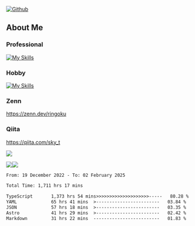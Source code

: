 [![Github](https://img.shields.io/github/followers/skyt-a?label=Follow&style=social)](https://github.com/skyt-a)

## About Me
### Professional
[![My Skills](https://skillicons.dev/icons?i=react,ts,js,nodejs,java,graphql,firebase,githubactions&theme=light)](https://skillicons.dev)
### Hobby
[![My Skills](https://skillicons.dev/icons?i=unity,rust,py&theme=light)](https://skillicons.dev)

### Zenn
https://zenn.dev/ringoku
### Qiita
https://qiita.com/sky_t


![](https://github-profile-summary-cards.vercel.app/api/cards/profile-details?username=skyt-a&theme=default)

![](https://github-profile-summary-cards.vercel.app/api/cards/repos-per-language?username=skyt-a&theme=default)![](https://github-profile-summary-cards.vercel.app/api/cards/stats?username=RinGoku&theme=default)

<!--START_SECTION:waka-->

```txt
From: 19 December 2022 - To: 02 February 2025

Total Time: 1,711 hrs 17 mins

TypeScript       1,373 hrs 54 mins>>>>>>>>>>>>>>>>>>>>-----   80.28 %
YAML             65 hrs 41 mins  >------------------------   03.84 %
JSON             57 hrs 18 mins  >------------------------   03.35 %
Astro            41 hrs 29 mins  >------------------------   02.42 %
Markdown         31 hrs 22 mins  -------------------------   01.83 %
```

<!--END_SECTION:waka-->
